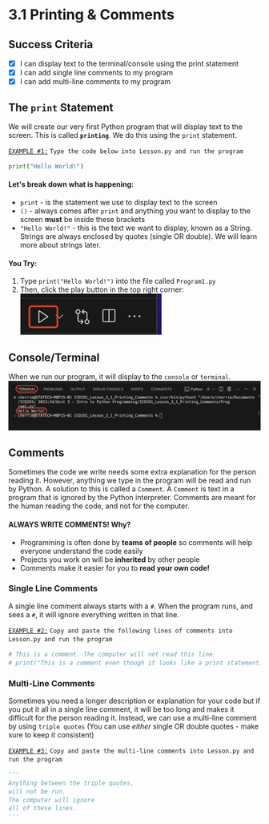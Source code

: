 # 3.1 Printing & Comments

## Success Criteria
- [x] I can display text to the terminal/console using the print statement
- [x] I can add single line comments to my program
- [x] I can add multi-line comments to my program

## The `print` Statement
We will create our very first Python program that will display text to the screen. 
This is called **`printing`**. We do this using the `print` statement.

<ins>```EXAMPLE #1:```</ins> ```Type the code below into Lesson.py and run the program```
```python
print("Hello World!")
```
#### Let's break down what is happening:
- `print` - is the statement we use to display text to the screen
- `()` - always comes after `print` and anything you want to display to the screen **must** be inside these brackets
- `"Hello World!"` - this is the text we want to display, known as a String. Strings are always enclosed by quotes (single OR double). We will learn more about strings later.

#### You Try:
1. Type `print("Hello World!")` into the file called `Program1.py`
2. Then, click the play button in the top right corner:        
![play](play.png)


## Console/Terminal
When we run our program, it will display to the `console` or `terminal`.
![terminal](terminal.png)

## Comments
Sometimes the code we write needs some extra explanation for the person reading it. However, anything we type in the program will be read and run by Python. A solution to this is called a `Comment`. A `Comment` is text in a program that is ignored by the Python interpreter. Comments are meant for the human reading the code, and not for the computer.

#### ALWAYS WRITE COMMENTS! Why?
- Programming is often done by **teams of people** so comments will help everyone understand the code easily
- Projects you work on will be **inherited** by other people
- Comments make it easier for you to **read your own code!**

### Single Line Comments
A single line comment always starts with a `#`. When the program runs, and sees a `#`, it will ignore everything written in that line.

<ins>```EXAMPLE #2:```</ins> ```Copy and paste the following lines of comments into Lesson.py and run the program```
```python
# This is a comment. The computer will not read this line.
# print("This is a comment even though it looks like a print statement. It will not run because it starts with a #")
```

### Multi-Line Comments
Sometimes you need a longer description or explanation for your code but if you put it all in a single line comment, it will be too long and makes it difficult for the person reading it. Instead, we can use a multi-line comment by using `triple quotes` (You can use _either_ single OR double quotes - make sure to keep it consistent)

<ins>```EXAMPLE #3:```</ins> ```Copy and paste the multi-line comments into Lesson.py and run the program```
```python
'''
Anything between the triple quotes,
will not be run.
The computer will ignore
all of these lines.
'''
```